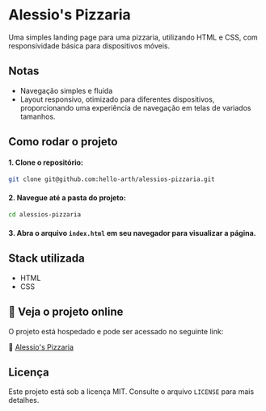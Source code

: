 # Alessio's Pizzaria

Uma simples landing page para uma pizzaria, utilizando HTML e CSS, com responsividade básica para dispositivos móveis.

## Notas
- Navegação simples e fluida
- Layout responsivo, otimizado para diferentes dispositivos, proporcionando uma experiência de navegação em telas de variados tamanhos.

## Como rodar o projeto

#### 1. Clone o repositório:
```bash
git clone git@github.com:hello-arth/alessios-pizzaria.git
```
#### 2. Navegue até a pasta do projeto:
```bash
cd alessios-pizzaria
```
#### 3. Abra o arquivo `index.html` em seu navegador para visualizar a página.

## Stack utilizada

- HTML
- CSS

## 📌 Veja o projeto online

O projeto está hospedado e pode ser acessado no seguinte link:

🔗 [Alessio's Pizzaria](https://alessios-pizzaria.vercel.app/)

## Licença

Este projeto está sob a licença MIT. Consulte o arquivo `LICENSE` para mais detalhes.


